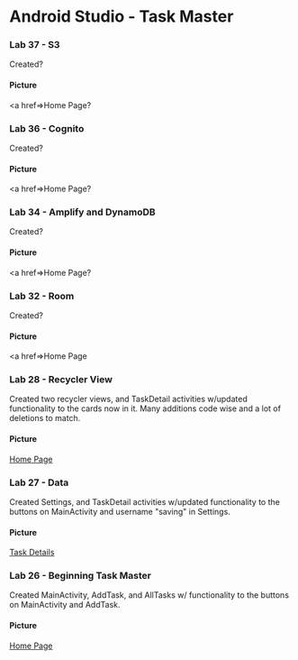 # Android Studio - Task Master

### Lab 37 - S3

Created?

#### Picture

<a href=>Home Page</a>?





### Lab 36 - Cognito

Created?

#### Picture

<a href=>Home Page</a>?





### Lab 34 - Amplify and DynamoDB

Created?

#### Picture

<a href=>Home Page</a>?





### Lab 32 - Room

Created?

#### Picture

<a href=>Home Page</a>





### Lab 28 - Recycler View

Created two recycler views, and TaskDetail activities w/updated functionality to the cards now in it. Many additions code wise and a lot of deletions to match.

#### Picture

<a href=https://raw.githubusercontent.com/Gr8-Dayne/taskmaster/master/screenshots/LAB28HomePage.png>Home Page</a>





### Lab 27 - Data

Created Settings, and TaskDetail activities w/updated functionality to the buttons on MainActivity and username "saving" in Settings.

#### Picture

<a href=https://raw.githubusercontent.com/Gr8-Dayne/taskmaster/master/screenshots/02122020TaskDetail.png>Task Details</a>





### Lab 26 - Beginning Task Master

Created MainActivity, AddTask, and AllTasks w/ functionality to the buttons on MainActivity and AddTask.

#### Picture

<a href=https://raw.githubusercontent.com/Gr8-Dayne/taskmaster/master/screenshots/02112020.png>Home Page</a>
